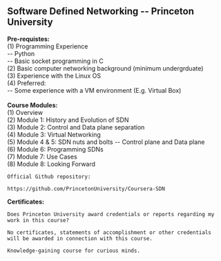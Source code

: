 ## Software Defined Networking -- Princeton University

<b>Pre-requistes:</b><br>
(1) Programming Experience <br>
-- Python <br>
-- Basic socket programming in C <br>
(2) Basic computer networking background (minimum undergrduate)<br>
(3) Experience with the Linux OS <br>
(4) Preferred: <br>
-- Some experience with a VM environment (E.g. Virtual Box) <br>
<br>
<b>Course Modules:</b><br>
(1) Overview <br>
(2) Module 1: History and Evolution of SDN <br>
(3) Module 2: Control and Data plane separation <br>
(4) Module 3: Virtual Networking <br>
(5) Module 4 & 5: SDN nuts and bolts -- Control plane and Data plane <br>
(6) Module 6: Programming SDNs <br>
(7) Module 7: Use Cases <br>
(8) Module 8: Looking Forward
```
Official Github repository:

https://github.com/PrincetonUniversity/Coursera-SDN

```
<b>Certificates:</b>
```
Does Princeton University award credentials or reports regarding my work in this course?

No certificates, statements of accomplishment or other credentials will be awarded in connection with this course.
```
```
Knowledge-gaining course for curious minds.
```
